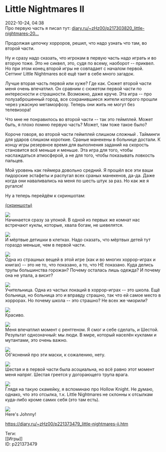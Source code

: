 Little Nightmares II
=====================

   
 2022-10-24, 04:38   
  Про первую часть я писал тут:  [diary.ru/~zHz00/p217303820\_little-nightmares-20...](Little%20Nightmares%20(2017))    
   
 Продолжая цепочку хорроров, решил, что надо узнать что там, во второй части.   
   
 Ну и сразу надо сказать, что игрокам в первую часть надо играть и во вторую тоже. Это не сиквел, это, судя по всему, наоборот -- приквел. Но при этом конец второй игры не совпадает с началом первой. Сеттинг Little Nightmares всё ещё таит в себе много загадок.   
   
 Лучше вторая часть первой или хуже? Где как. Сюжет второй части меня очень впечатлил. Он сравним с сюжетом первой части по интересности и страшности. Возможно, даже круче. Эта игра -- про полузаброшенный город, все сохранившиеся жители которого прошли через ужасную метаморфозу. Теперь они жить не могут без телевизора!   
   
 Что мне не понравилось во второй части -- так это геймплей. Может быть, я плохо помню первую часть? Может, там тоже такое было?   
   
 Короче говоря, во второй части геймплей слишком  *сложный*  . Тайминги для ударов слишком короткие. Сраные манекены в больнице достали. К концу игры резервное время для выполнения заданий на скорость становится всё меньше и меньше. Эта игра для того, чтобы наслаждаться атмосферой, а не для того, чтобы показывать ловкость пальцев.   
   
 Мой уровень как геймера довольно средний. Я прошёл все эти ваши пидорские эстафеты и распугал всех сраных манекенов, да-да. Даже когда они наваливались на меня по шесть штук за раз. Но как же я ругался!   
   
 Ну а теперь перейдём к скриншотам:   
   
  [(скриншоты)](https://zHz00.diary.ru/p221373479.htm?index=1#linkmore221373479m1)      
    
  [![](https://i.yapx.ru/UZM7Fl.jpg)](https://yapx.ru/v/UZM7F)    
 Начинается сразу за упокой. В одной из первых же комнат нас встречают куклы, которые, хвала богам, не шевелятся.   
   
  [![](https://i.yapx.ru/UZM7Gl.jpg)](https://yapx.ru/v/UZM7G)    
 И мёртвые детишки в клетках. Надо сказать, что мёртвых детей тут гораздо меньше, чем в первой части.   
   
  [![](https://i.yapx.ru/UZM7Il.jpg)](https://yapx.ru/v/UZM7I)    
 Одна из страшных вещей в этой игре (как и во многих хоррор-играх и книгах) -- это не то, что показано, а то, что НЕ показано. Куда делись трупы большинства горожан? Почему осталась лишь одежда? И почему она не упала, а висит?   
   
  [![](https://i.yapx.ru/UZM7Jl.jpg)](https://yapx.ru/v/UZM7J)    
 Учительница. Одна из частых локаций в хоррор-играх -- это школа. Ещё больница, но больница это и вправду страшно, так что ей самое место в хоррорах. Но почему школа -- это страшно? Не всех же чморили?   
   
  [![](https://i.yapx.ru/UZM7Ll.jpg)](https://yapx.ru/v/UZM7L)    
 Красиво.   
   
  [![](https://i.yapx.ru/UZM7Nl.jpg)](https://yapx.ru/v/UZM7N)    
 Меня впечатлил момент с рентгеном. Я смог и себе сделать, и Шестой. Результат однозначный: мы люди. В мире, который населён куклами и мутантами, это очень важно.   
   
  [![](https://i.yapx.ru/UZM7Ol.jpg)](https://yapx.ru/v/UZM7O)    
 Об'яснений про эти маски, к сожалению, нету.   
   
  [![](https://i.yapx.ru/UZM7Ql.jpg)](https://yapx.ru/v/UZM7Q)    
 Шестая и в первой части была асоциальна, но всё равно этот момент меня напряг. Шестая греется у догорающего трупа врага.   
   
  [![](https://i.yapx.ru/UZM7Sl.jpg)](https://yapx.ru/v/UZM7S)    
 Глядя на такую скамейку, я вспоминаю про Hollow Knight. Не думаю, однако, что это отсылка, т.к. Little Nightmares не склонны к отсылкам куда-либо кроме самих себя (это там есть).   
   
  [![](https://i.yapx.ru/UZM7Tl.jpg)](https://yapx.ru/v/UZM7T)    
 Here's Johnny!   
      
    
 <https://diary.ru/~zHz00/p221373479_little-nightmares-ii.htm>   
   
 Теги:   
 [[Игры]]   
 ID: p221373479